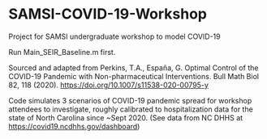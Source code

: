 # SAMSI-COVID-19-Workshop
Project for SAMSI undergraduate workshop to model COVID-19 

Run Main_SEIR_Baseline.m first. 

Sourced and adapted from Perkins, T.A., España, G. Optimal Control of the COVID-19 Pandemic with Non-pharmaceutical Interventions. Bull Math Biol 82, 118 (2020). https://doi.org/10.1007/s11538-020-00795-y

Code simulates 3 scenarios of COVID-19 pandemic spread for workshop attendees to investigate, roughly calibrated to hospitalization data for the state of North Carolina since ~Sept 2020.
(See data from NC DHHS at https://covid19.ncdhhs.gov/dashboard)
